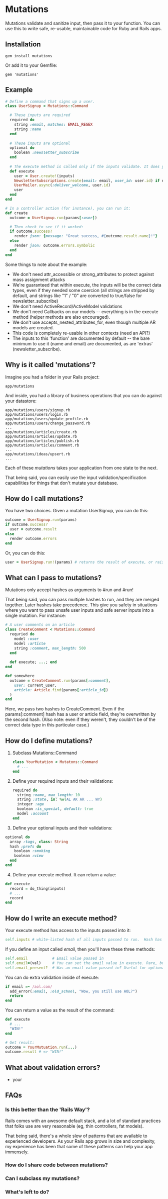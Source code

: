 # Mutations

Mutations validate and sanitize input, then pass it to your function.  You can use this to write safe, re-usable, maintainable code for Ruby and Rails apps.

## Installation

    gem install mutations
    
Or add it to your Gemfile:

    gem 'mutations'

## Example

```ruby
# Define a command that signs up a user.
class UserSignup < Mutations::Command

  # These inputs are required
  required do
    string :email, matches: EMAIL_REGEX
    string :name
  end
  
  # These inputs are optional
  optional do
    boolean :newsletter_subscribe
  end
  
  # The execute method is called only if the inputs validate. It does your business action.
  def execute
    user = User.create!(inputs)
    NewsletterSubscriptions.create(email: email, user_id: user.id) if newsletter_subscribe
    UserMailer.async(:deliver_welcome, user.id)
    user
  end
end

# In a controller action (for instance), you can run it:
def create
  outcome = UserSignup.run(params[:user])

  # Then check to see if it worked:
  if outcome.success?
    render json: {message: "Great success, #{outcome.result.name}!"}
  else
    render json: outcome.errors.symbolic
  end
end
```

Some things to note about the example:

* We don't need attr_accessible or strong_attributes to protect against mass assignment attacks
* We're guaranteed that within execute, the inputs will be the correct data types, even if they needed some coercion (all strings are stripped by default, and strings like "1" / "0" are converted to true/false for newsletter_subscribe) 
* We don't need ActiveRecord/ActiveModel validations
* We don't need Callbacks on our models -- everything is in the execute method (helper methods are also encouraged).
* We don't use accepts_nested_attributes_for, even though multiple AR models are created.
* This code is completely re-usable in other contexts (need an API?)
* The inputs to this 'function' are documented by default -- the bare minimum to use it (name and email) are documented, as are 'extras' (newsletter_subscribe).

## Why is it called 'mutations'?

Imagine you had a folder in your Rails project:

    app/mutations

And inside, you had a library of business operations that you can do against your datastore:

    app/mutations/users/signup.rb
    app/mutations/users/login.rb
    app/mutations/users/update_profile.rb
    app/mutations/users/change_password.rb
    ...
    app/mutations/articles/create.rb
    app/mutations/articles/update.rb
    app/mutations/articles/publish.rb
    app/mutations/articles/comment.rb
    ...
    app/mutations/ideas/upsert.rb
    ...

Each of these _mutations_ takes your application from one state to the next.

That being said, you can easily use the input validation/specification capabilities for things that don't mutate your database.

## How do I call mutations?

You have two choices. Given a mutation UserSignup, you can do this:

```ruby
outcome = UserSignup.run(params)
if outcome.success?
  user = outcome.result
else
  render outcome.errors
end
```

Or, you can do this:

```ruby
user = UserSignup.run!(params) # returns the result of execute, or raises Mutations::ValidationException
```

## What can I pass to mutations?

Mutations only accept hashes as arguments to #run and #run!

That being said, you can pass multiple hashes to run, and they are merged together. Later hashes take precedence. This give you safety in situations where you want to pass unsafe user inputs and safe server inputs into a single mutation. For instance:

```ruby
# A user comments on an article
class CreateComment < Mutations::Command
  requried do
    model :user
    model :article
    string :comment, max_length: 500
  end
  
  def execute; ...; end
end

def somewhere
  outcome = CreateComment.run(params[:comment],
    user: current_user,
    article: Article.find(params[:article_id])
  )
end
```

Here, we pass two hashes to CreateComment. Even if the params[:comment] hash has a user or article field, they're overwritten by the second hash. (Also note: even if they weren't, they couldn't be of the correct data type in this particular case.)

## How do I define mutations?

1. Subclass Mutations::Command

    ```ruby
    class YourMutation < Mutatons::Command
      # ...
    end
    ```

2. Define your required inputs and their validations:

    ```ruby
    required do
      string :name, max_length: 10
      string :state, in: %w(AL AK AR ... WY)
      integer :age
      boolean :is_special, default: true
      model :account
    end
    ```

3. Define your optional inputs and their validations:

```ruby
optional do
  array :tags, class: String
  hash :prefs do
    boolean :smoking
    boolean :view
  end
end
```

4. Define your execute method. It can return a value:

```ruby
def execute
  record = do_thing(inputs)
  # ...
  record
end
```

## How do I write an execute method?

Your execute method has access to the inputs passed into it:

```ruby
self.inputs # white-listed hash of all inputs passed to run.  Hash has indifferent access.
```
    
If you define an input called _email_, then you'll have these three methods:

```ruby
self.email           # Email value passed in
self.email=(val)     # You can set the email value in execute. Rare, but useful at times.
self.email_present?  # Was an email value passed in? Useful for optional inputs.
```

You can do extra validation inside of execute:

```ruby
if email =~ /aol.com/
  add_error(:email, :old_school, "Wow, you still use AOL?")
  return
end
```

You can return a value as the result of the command:

```ruby
def execute
  # ...
  "WIN!"
end

# Get result:
outcome = YourMutuation.run(...)
outcome.result # => "WIN!"
```

## What about validation errors?

- your 

## FAQs

### Is this better than the 'Rails Way'?

Rails comes with an awesome default stack, and a lot of standard practices that folks use are very reasonable (eg, thin controllers, fat models).

That being said, there's a whole slew of patterns that are available to experienced developers. As your Rails app grows in size and complexity, my experience has been that some of these patterns can help your app immensely.

### How do I share code between mutations?

### Can I subclass my mutations?

### What's left to do?







